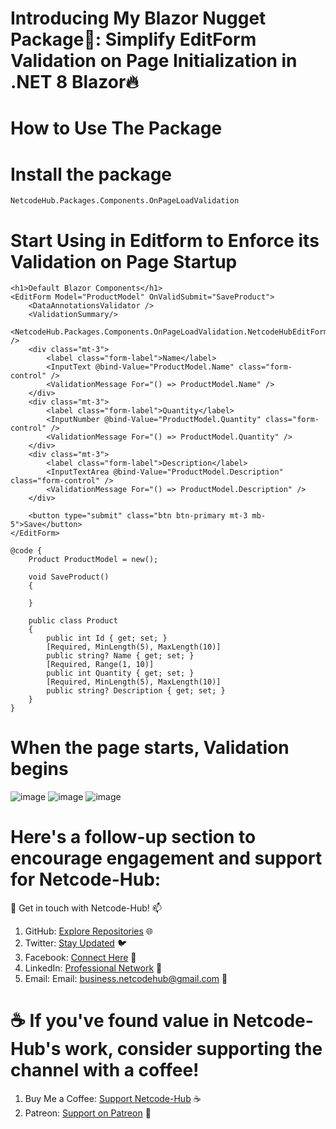 # Introducing My Blazor Nugget Package🌠: Simplify EditForm Validation on Page Initialization in .NET 8 Blazor🔥

# How to Use The Package
# Install the package
    NetcodeHub.Packages.Components.OnPageLoadValidation
    
# Start Using in Editform to Enforce its Validation on Page Startup
    <h1>Default Blazor Components</h1>
    <EditForm Model="ProductModel" OnValidSubmit="SaveProduct">
        <DataAnnotationsValidator />
        <ValidationSummary/>
        <NetcodeHub.Packages.Components.OnPageLoadValidation.NetcodeHubEditFormValidatorOnPageLoad />
        <div class="mt-3">
            <label class="form-label">Name</label>
            <InputText @bind-Value="ProductModel.Name" class="form-control" />
            <ValidationMessage For="() => ProductModel.Name" />
        </div>
        <div class="mt-3">
            <label class="form-label">Quantity</label>
            <InputNumber @bind-Value="ProductModel.Quantity" class="form-control" />
            <ValidationMessage For="() => ProductModel.Quantity" />
        </div>
        <div class="mt-3">
            <label class="form-label">Description</label>
            <InputTextArea @bind-Value="ProductModel.Description" class="form-control" />
            <ValidationMessage For="() => ProductModel.Description" />
        </div>
    
        <button type="submit" class="btn btn-primary mt-3 mb-5">Save</button>
    </EditForm>

    @code {
        Product ProductModel = new();
    
        void SaveProduct()
        {
    
        }
    
        public class Product
        {
            public int Id { get; set; }
            [Required, MinLength(5), MaxLength(10)]
            public string? Name { get; set; }
            [Required, Range(1, 10)]
            public int Quantity { get; set; }
            [Required, MinLength(5), MaxLength(10)]
            public string? Description { get; set; }
        }
    }
# When the page starts, Validation begins
![image](https://github.com/Netcode-Hub/DemoBlazorValidateEditFormOnPageLoad/assets/110794348/ff7aca1d-2fcf-4b96-a052-171ab1e01c62)
![image](https://github.com/Netcode-Hub/DemoBlazorValidateEditFormOnPageLoad/assets/110794348/6ef3a9a9-cddb-4bb1-acbc-192a67d52e8b)
![image](https://github.com/Netcode-Hub/DemoBlazorValidateEditFormOnPageLoad/assets/110794348/8e42ac42-3583-4547-9430-5c9450d661a4)

# Here's a follow-up section to encourage engagement and support for Netcode-Hub:
🌟 Get in touch with Netcode-Hub! 📫
1. GitHub: [Explore Repositories](https://github.com/Netcode-Hub/Netcode-Hub) 🌐
2. Twitter: [Stay Updated](https://twitter.com/NetcodeHub) 🐦
3. Facebook: [Connect Here](https://web.facebook.com/NetcodeHub) 📘
4. LinkedIn: [Professional Network](https://www.linkedin.com/in/netcode-hub-90b188258/) 🔗
5. Email: Email: [business.netcodehub@gmail.com](mailto:business.netcodehub@gmail.com) 📧
   
# ☕️ If you've found value in Netcode-Hub's work, consider supporting the channel with a coffee!
1. Buy Me a Coffee: [Support Netcode-Hub](https://www.buymeacoffee.com/NetcodeHub) ☕️
2. Patreon: [Support on Patreon](https://patreon.com/user?u=113091185&utm_medium=unknown&utm_source=join_link&utm_campaign=creatorshare_creator&utm_content=copyLink) 🌟
